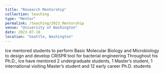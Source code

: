 ```yaml
---
title: "Research Mentorship"
collection: teaching
type: "Mentor"
permalink: /teaching/2023_Mentorship
venue: "University of Washington"
date: 2023-07-18
location: "Seattle, Washington"
---
```


Ice mentored students to perform Basic Molecular Biology and Microbiology to design and develop CRISPR tool for bacterial engineering
Throughout his Ph.D., Ice have mentored 
2 undergraduate students, 
1 Master’s student, 
1 international visiting Master’s student 
and 12 early career Ph.D. students